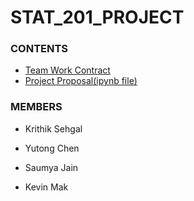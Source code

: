 # STAT_201_PROJECT

### CONTENTS

- [Team Work Contract](team_work_contract.md)
- [Project Proposal(ipynb file)](Project_Proposal.ipynb)

### MEMBERS

- Krithik Sehgal

- Yutong Chen

- Saumya Jain

- Kevin Mak
